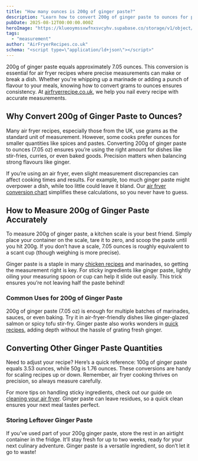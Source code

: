 ```yaml
---
title: "How many ounces is 200g of ginger paste?"
description: "Learn how to convert 200g of ginger paste to ounces for precise air fryer recipes. Get accurate measurements in seconds!"
pubDate: 2025-08-12T00:00:00.000Z
heroImage: "https://klueoymssxwfnxsvcyhv.supabase.co/storage/v1/object/public/md/200g-ginger-paste-to-ounces-d0bfd488.webp"
tags:
  - "measurement"
author: "AirFryerRecipes.co.uk"
schema: "<script type=\"application/ld+json\"></script>"
---
```


<p>200g of ginger paste equals approximately 7.05 ounces. This conversion is essential for air fryer recipes where precise measurements can make or break a dish. Whether you're whipping up a marinade or adding a punch of flavour to your meals, knowing how to convert grams to ounces ensures consistency. At <a href=https://www.airfryerrecipe.co.uk>airfryerrecipe.co.uk</a>, we help you nail every recipe with accurate measurements.</p>

<h2>Why Convert 200g of Ginger Paste to Ounces?</h2>  
<p>Many air fryer recipes, especially those from the UK, use grams as the standard unit of measurement. However, some cooks prefer ounces for smaller quantities like spices and pastes. Converting 200g of ginger paste to ounces (7.05 oz) ensures you’re using the right amount for dishes like stir-fries, curries, or even baked goods. Precision matters when balancing strong flavours like ginger.</p>  
<p>If you’re using an air fryer, even slight measurement discrepancies can affect cooking times and results. For example, too much ginger paste might overpower a dish, while too little could leave it bland. Our <a href=https://www.airfryerrecipe.co.uk/air-fryer-conversion-chart>air fryer conversion chart</a> simplifies these calculations, so you never have to guess.</p>  

<h2>How to Measure 200g of Ginger Paste Accurately</h2>  
<p>To measure 200g of ginger paste, a kitchen scale is your best friend. Simply place your container on the scale, tare it to zero, and scoop the paste until you hit 200g. If you don’t have a scale, 7.05 ounces is roughly equivalent to a scant cup (though weighing is more precise).</p>  
<p>Ginger paste is a staple in many <a href=https://www.airfryerrecipe.co.uk/recipe-category/chicken>chicken recipes</a> and marinades, so getting the measurement right is key. For sticky ingredients like ginger paste, lightly oiling your measuring spoon or cup can help it slide out easily. This trick ensures you’re not leaving half the paste behind!</p>  

<h3>Common Uses for 200g of Ginger Paste</h3>  
<p>200g of ginger paste (7.05 oz) is enough for multiple batches of marinades, sauces, or even baking. Try it in air-fryer-friendly dishes like ginger-glazed salmon or spicy tofu stir-fry. Ginger paste also works wonders in <a href=https://www.airfryerrecipe.co.uk/recipes>quick recipes</a>, adding depth without the hassle of grating fresh ginger.</p>  

<h2>Converting Other Ginger Paste Quantities</h2>  
<p>Need to adjust your recipe? Here’s a quick reference: 100g of ginger paste equals 3.53 ounces, while 50g is 1.76 ounces. These conversions are handy for scaling recipes up or down. Remember, air fryer cooking thrives on precision, so always measure carefully.</p>  
<p>For more tips on handling sticky ingredients, check out our guide on <a href=https://www.airfryerrecipe.co.uk/air-fryer-cleaner>cleaning your air fryer</a>. Ginger paste can leave residues, so a quick clean ensures your next meal tastes perfect.</p>  

<h3>Storing Leftover Ginger Paste</h3>  
<p>If you’ve used part of your 200g ginger paste, store the rest in an airtight container in the fridge. It’ll stay fresh for up to two weeks, ready for your next culinary adventure. Ginger paste is a versatile ingredient, so don’t let it go to waste!</p>